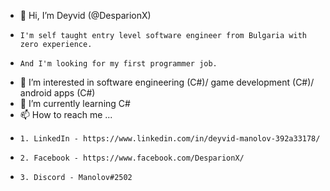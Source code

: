 - 👋 Hi, I’m Deyvid (@DesparionX)
-     I'm self taught entry level software engineer from Bulgaria with zero experience.
-     And I'm looking for my first programmer job.
- 👀 I’m interested in software engineering (C#)/ game development (C#)/ android apps (C#)
- 🌱 I’m currently learning C# 
- 📫 How to reach me ...
-     1. LinkedIn - https://www.linkedin.com/in/deyvid-manolov-392a33178/
-     2. Facebook - https://www.facebook.com/DesparionX/
-     3. Discord - Manolov#2502

<!---
DesparionX/DesparionX is a ✨ special ✨ repository because its `README.md` (this file) appears on your GitHub profile.
You can click the Preview link to take a look at your changes.
--->

